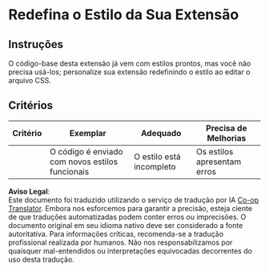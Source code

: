 <!--
CO_OP_TRANSLATOR_METADATA:
{
  "original_hash": "e3c6f2a03c2336e60412612d870af547",
  "translation_date": "2025-08-25T23:43:00+00:00",
  "source_file": "5-browser-extension/1-about-browsers/assignment.md",
  "language_code": "br"
}
-->
# Redefina o Estilo da Sua Extensão

## Instruções

O código-base desta extensão já vem com estilos prontos, mas você não precisa usá-los; personalize sua extensão redefinindo o estilo ao editar o arquivo CSS.

## Critérios

| Critério  | Exemplar                                    | Adequado              | Precisa de Melhorias |
| --------- | ------------------------------------------- | --------------------- | -------------------- |
|           | O código é enviado com novos estilos funcionais | O estilo está incompleto | Os estilos apresentam erros |

**Aviso Legal**:  
Este documento foi traduzido utilizando o serviço de tradução por IA [Co-op Translator](https://github.com/Azure/co-op-translator). Embora nos esforcemos para garantir a precisão, esteja ciente de que traduções automatizadas podem conter erros ou imprecisões. O documento original em seu idioma nativo deve ser considerado a fonte autoritativa. Para informações críticas, recomenda-se a tradução profissional realizada por humanos. Não nos responsabilizamos por quaisquer mal-entendidos ou interpretações equivocadas decorrentes do uso desta tradução.